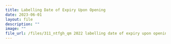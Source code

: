 ```yaml
---
title: Labelling Date of Expiry Upon Opening
date: 2023-06-01
layout: file
description: ""
image: ""
file_url: /files/311_ntfgh_qm 2022 labelling date of expiry upon opening.pdf
---
```

